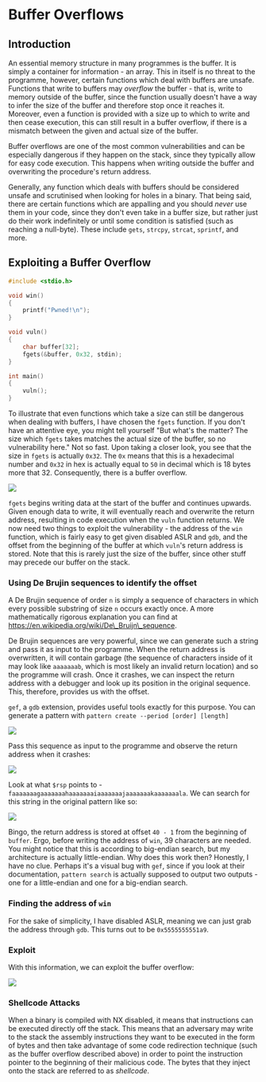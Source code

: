 # Buffer Overflows

## Introduction

An essential memory structure in many programmes is the buffer. It is simply a container for information - an array. This in itself is no threat to the programme, however, certain functions which deal with buffers are unsafe. Functions that write to buffers may _overflow_ the buffer - that is, write to memory outside of the buffer, since the function usually doesn't have a way to infer the size of the buffer and therefore stop once it reaches it. Moreover, even a function is provided with a size up to which to write and then cease execution, this can still result in a buffer overflow, if there is a mismatch between the given and actual size of the buffer.

Buffer overflows are one of the most common vulnerabilities and can be especially dangerous if they happen on the stack, since they typically allow for easy code execution. This happens when writing outside the buffer and overwriting the procedure's return address.

Generally, any function which deals with buffers should be considered unsafe and scrutinised when looking for holes in a binary. That being said, there are certain functions which are appalling and you should _never_ use them in your code, since they don't even take in a buffer size, but rather just do their work indefinitely or until some condition is satisfied (such as reaching a null-byte). These include `gets`, `strcpy`, `strcat`, `sprintf`, and more.

## Exploiting a Buffer Overflow

```cpp
#include <stdio.h>

void win()
{
	printf("Pwned!\n");
}

void vuln()
{
	char buffer[32];
	fgets(&buffer, 0x32, stdin);
}

int main()
{
	vuln();
}
```

To illustrate that even functions which take a size can still be dangerous when dealing with buffers, I have chosen the `fgets` function. If you don't have an attentive eye, you might tell yourself "But what's the matter? The size which `fgets` takes matches the actual size of the buffer, so no vulnerability here." Not so fast. Upon taking a closer look, you see that the size in `fgets` is actually `0x32`. The `0x` means that this is a hexadecimal number and `0x32` in hex is actually equal to `50` in decimal which is 18 bytes more that 32. Consequently, there is a buffer overflow.

![](<../../../Exploitation/Binary Exploitation/Stack Exploitation/Resources/Images/SBO\_fgets\_stack.png>)

`fgets` begins writing data at the start of the buffer and continues upwards. Given enough data to write, it will eventually reach and overwrite the return address, resulting in code execution when the `vuln` function returns. We now need two things to exploit the vulnerability - the address of the `win` function, which is fairly easy to get given disabled ASLR and `gdb`, and the offset from the beginning of the buffer at which `vuln`'s return address is stored. Note that this is rarely just the size of the buffer, since other stuff may precede our buffer on the stack.

### Using De Brujin sequences to identify the offset

A De Brujin sequence of order `n` is simply a sequence of characters in which every possible substring of size `n` occurs exactly once. A more mathematically rigorous explanation you can find at https://en.wikipedia.org/wiki/De\_Bruijn\_sequence.

De Brujin sequences are very powerful, since we can generate such a string and pass it as input to the programme. When the return address is overwritten, it will contain garbage (the sequence of characters inside of it may look like `aaaaaaab`, which is most likely an invalid return location) and so the programme will crash. Once it crashes, we can inspect the return address with a debugger and look up its position in the original sequence. This, therefore, provides us with the offset.

`gef`, a `gdb` extension, provides useful tools exactly for this purpose. You can generate a pattern with `pattern create --period [order] [length]`

![](<../../../Exploitation/Binary Exploitation/Stack Exploitation/Resources/Images/SBO\_gef\_pattern\_create.png>)

Pass this sequence as input to the programme and observe the return address when it crashes:

![](<../../../Exploitation/Binary Exploitation/Stack Exploitation/Resources/Images/SBO\_ret\_addr\_crash.png>)

Look at what `$rsp` points to - `faaaaaaagaaaaaaahaaaaaaaiaaaaaaajaaaaaaakaaaaaaala`. We can search for this string in the original pattern like so:

![](<../../../Exploitation/Binary Exploitation/Stack Exploitation/Resources/Images/SBO\_gef\_pattern\_search.png>)

Bingo, the return address is stored at offset `40 - 1` from the beginning of `buffer`. Ergo, before writing the address of `win`, 39 characters are needed. You might notice that this is according to big-endian search, but my architecture is actually little-endian. Why does this work then? Honestly, I have no clue. Perhaps it's a visual bug with `gef`, since if you look at their documentation, `pattern search` is actually supposed to output two outputs - one for a little-endian and one for a big-endian search.

### Finding the address of `win`

For the sake of simplicity, I have disabled ASLR, meaning we can just grab the address through `gdb`. This turns out to be `0x5555555551a9`.

### Exploit

With this information, we can exploit the buffer overflow:

![](<../../../Exploitation/Binary Exploitation/Stack Exploitation/Resources/Images/SBO\_pwn.png>)

### Shellcode Attacks

When a binary is compiled with NX disabled, it means that instructions can be executed directly off the stack. This means that an adversary may write to the stack the assembly instructions they want to be executed in the form of bytes and then take advantage of some code redirection technique (such as the buffer overflow described above) in order to point the instruction pointer to the beginning of their malicious code. The bytes that they inject onto the stack are referred to as _shellcode_.
